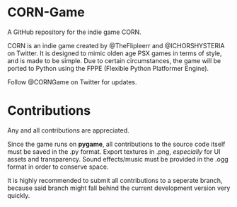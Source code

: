 # CORN-Game
A GitHub repository for the indie game CORN.

CORN is an indie game created by @TheFlipleerr and @ICHORSHYSTERIA on Twitter.
It is designed to mimic olden age PSX games in terms of style, and is made to be simple.
Due to certain circumstances, the game will be ported to Python using the FPPE (Flexible Python Platformer Engine).

Follow @CORNGame on Twitter for updates.

# Contributions
Any and all contributions are appreciated.

Since the game runs on **pygame**, all contributions to the source code itself must be saved in the .py format.
Export textures in .png, _especially_ for UI assets and transparency.
Sound effects/music must be provided in the .ogg format in order to conserve space.

It is highly recommended to submit all contributions to a seperate branch, because said branch might fall behind the current development version very quickly.
